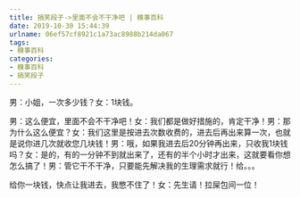 ```yaml
---
title: 搞笑段子->里面不会不干净吧 | 糗事百科
date: 2019-10-30 15:44:39
urlname: 06ef57cf8921c1a73ac8988b214da067
tags: 
- 糗事百科
categories:
- 糗事百科
- 搞笑段子
---
```

男：小姐，一次多少钱？女：1块钱。

男：这么便宜，里面不会不干净吧！女：我们都是做好措施的，肯定干净！男：那为什么这么便宜？女：我们这里是按进去次数收费的，进去后再出来算一次，也就是说你进几次就收您几块钱！男：哦，如果我进去后20分钟再出来，只收我1块钱吗？女：是的，有的一分钟不到就出来了，还有的半个小时才出来，这就要看你想怎么搞了！男：管它干不干净，只要能先解决我的生理需求就行！给。。。

给你一块钱，快点让我进去，我憋不住了！女：先生请！拉屎包间一位！



